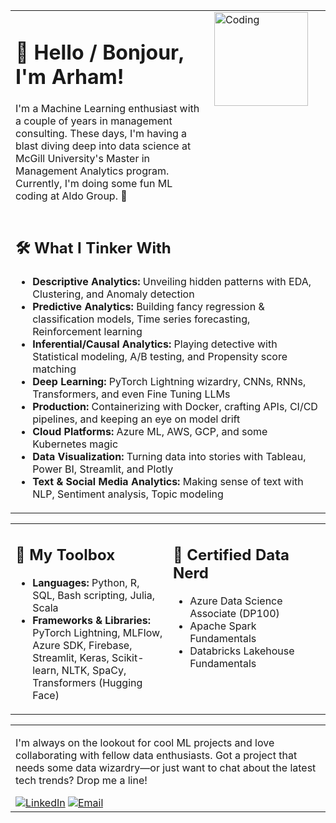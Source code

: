 <table style="width: 100%;">
  <tr>
    <td style="vertical-align: top;">
      <h1>👋 Hello / Bonjour, I'm Arham! </h1>
      <p>I'm a Machine Learning enthusiast with a couple of years in management consulting. These days, I'm having a blast diving deep into data science at McGill University's Master in Management Analytics program. Currently, I'm doing some fun ML coding at Aldo Group. 🥾</p>
    </td>
    <td style="vertical-align: top;">
      <img src="https://media.giphy.com/media/LmNwrBhejkK9EFP504/giphy.gif" alt="Coding" style="width: 150px; margin-right: 20px;">
    </td>
  </tr>
  <tr>
    <td colspan="2">
      <h2>🛠 What I Tinker With</h2>
      <ul>
        <li><strong>Descriptive Analytics:</strong> Unveiling hidden patterns with EDA, Clustering, and Anomaly detection</li>
        <li><strong>Predictive Analytics:</strong> Building fancy regression & classification models, Time series forecasting, Reinforcement learning</li>
        <li><strong>Inferential/Causal Analytics:</strong> Playing detective with Statistical modeling, A/B testing, and Propensity score matching</li>
        <li><strong>Deep Learning:</strong> PyTorch Lightning wizardry, CNNs, RNNs, Transformers, and even Fine Tuning LLMs</li>
        <li><strong>Production:</strong> Containerizing with Docker, crafting APIs, CI/CD pipelines, and keeping an eye on model drift</li>
        <li><strong>Cloud Platforms:</strong> Azure ML, AWS, GCP, and some Kubernetes magic</li>
        <li><strong>Data Visualization:</strong> Turning data into stories with Tableau, Power BI, Streamlit, and Plotly</li>
        <li><strong>Text & Social Media Analytics:</strong> Making sense of text with NLP, Sentiment analysis, Topic modeling</li>
      </ul>
    </td>
  </tr>
</table>

<table style="width: 100%; table-layout: fixed;">
  <tr>
    <td style="width: 50%; vertical-align: top; word-wrap: break-word; overflow-wrap: break-word;">
      <h2>🧰 My Toolbox</h2>
      <ul>
        <li><strong>Languages:</strong> Python, R, SQL, Bash scripting, Julia, Scala</li>
        <li><strong>Frameworks & Libraries:</strong> PyTorch Lightning, MLFlow, Azure SDK, Firebase, Streamlit, Keras, Scikit-learn, NLTK, SpaCy, Transformers (Hugging Face)</li>
      </ul>
    </td>
    <td style="width: 50%; vertical-align: top; word-wrap: break-word; overflow-wrap: break-word;">
      <h2>📜 Certified Data Nerd</h2>
      <ul>
        <li>Azure Data Science Associate (DP100)</li>
        <li>Apache Spark Fundamentals</li>
        <li>Databricks Lakehouse Fundamentals</li>
      </ul>
    </td>
  </tr>
</table>
<table style="width: 100%; table-layout: fixed;">
  <tr>
    <td colspan="2" style="word-wrap: break-word; overflow-wrap: break-word;">
      <p>I'm always on the lookout for cool ML projects and love collaborating with fellow data enthusiasts. Got a project that needs some data wizardry—or just want to chat about the latest tech trends? Drop me a line!</p>
      <div>
        <a href="https://www.linkedin.com/in/arhamanwar/" target="_blank"><img src="https://img.shields.io/badge/LinkedIn-Arham_Anwar-blue" alt="LinkedIn"></a>
        <a href="mailto:arhamanwar.work@gmail.com" target="_blank"><img src="https://img.shields.io/badge/Email-arhamanwar.work@gmail.com-red" alt="Email"></a>
      </div>
    </td>
  </tr>
</table>



